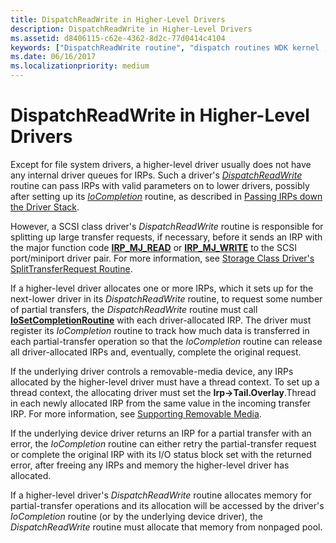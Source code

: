 ```yaml
---
title: DispatchReadWrite in Higher-Level Drivers
description: DispatchReadWrite in Higher-Level Drivers
ms.assetid: d8406115-c62e-4362-8d2c-77d0414c4104
keywords: ["DispatchReadWrite routine", "dispatch routines WDK kernel , DispatchReadWrite routine", "read/write dispatch routines WDK kernel", "IRP_MJ_WRITE I/O function codes", "IRP_MJ_READ I/O function codes", "data transfers WDK kernel , read/write dispatch routines", "transferring data WDK kernel , read/write dispatch routines"]
ms.date: 06/16/2017
ms.localizationpriority: medium
---
```


# DispatchReadWrite in Higher-Level Drivers





Except for file system drivers, a higher-level driver usually does not have any internal driver queues for IRPs. Such a driver's [*DispatchReadWrite*](https://docs.microsoft.com/windows-hardware/drivers/ddi/content/wdm/nc-wdm-driver_dispatch) routine can pass IRPs with valid parameters on to lower drivers, possibly after setting up its [*IoCompletion*](https://docs.microsoft.com/windows-hardware/drivers/ddi/content/wdm/nc-wdm-io_completion_routine) routine, as described in [Passing IRPs down the Driver Stack](passing-irps-down-the-driver-stack.md).

However, a SCSI class driver's *DispatchReadWrite* routine is responsible for splitting up large transfer requests, if necessary, before it sends an IRP with the major function code [**IRP\_MJ\_READ**](https://docs.microsoft.com/windows-hardware/drivers/kernel/irp-mj-read) or [**IRP\_MJ\_WRITE**](https://docs.microsoft.com/windows-hardware/drivers/kernel/irp-mj-write) to the SCSI port/miniport driver pair. For more information, see [Storage Class Driver's SplitTransferRequest Routine](https://docs.microsoft.com/windows-hardware/drivers/storage/storage-class-driver-s-splittransferrequest-routine).

If a higher-level driver allocates one or more IRPs, which it sets up for the next-lower driver in its *DispatchReadWrite* routine, to request some number of partial transfers, the *DispatchReadWrite* routine must call [**IoSetCompletionRoutine**](https://docs.microsoft.com/windows-hardware/drivers/ddi/content/wdm/nf-wdm-iosetcompletionroutine) with each driver-allocated IRP. The driver must register its *IoCompletion* routine to track how much data is transferred in each partial-transfer operation so that the *IoCompletion* routine can release all driver-allocated IRPs and, eventually, complete the original request.

If the underlying driver controls a removable-media device, any IRPs allocated by the higher-level driver must have a thread context. To set up a thread context, the allocating driver must set the **Irp-&gt;Tail.Overlay**.Thread in each newly allocated IRP from the same value in the incoming transfer IRP. For more information, see [Supporting Removable Media](supporting-removable-media.md).

If the underlying device driver returns an IRP for a partial transfer with an error, the *IoCompletion* routine can either retry the partial-transfer request or complete the original IRP with its I/O status block set with the returned error, after freeing any IRPs and memory the higher-level driver has allocated.

If a higher-level driver's *DispatchReadWrite* routine allocates memory for partial-transfer operations and its allocation will be accessed by the driver's *IoCompletion* routine (or by the underlying device driver), the *DispatchReadWrite* routine must allocate that memory from nonpaged pool.

 

 




